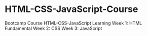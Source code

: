 # HTML-CSS-JavaScript-Course
Bootcamp Course
HTML-CSS-JavaScript Learning
Week 1: HTML Fundamental
Week 2: CSS 
Week 3: JavaScript
